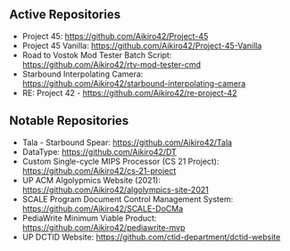 ## Active Repositories
- Project 45: https://github.com/Aikiro42/Project-45
- Project 45 Vanilla: https://github.com/Aikiro42/Project-45-Vanilla
- Road to Vostok Mod Tester Batch Script: https://github.com/Aikiro42/rtv-mod-tester-cmd
- Starbound Interpolating Camera: https://github.com/Aikiro42/starbound-interpolating-camera
- RE: Project 42 - https://github.com/Aikiro42/re-project-42

## Notable Repositories
- Tala - Starbound Spear: https://github.com/Aikiro42/Tala
- DataType: https://github.com/Aikiro42/DT
- Custom Single-cycle MIPS Processor (CS 21 Project): https://github.com/Aikiro42/cs-21-project
- UP ACM Algolypmics Website (2021): https://github.com/Aikiro42/algolympics-site-2021
- SCALE Program Document Control Management System: https://github.com/Aikiro42/SCALE-DoCMa
- PediaWrite Minimum Viable Product: https://github.com/Aikiro42/pediawrite-mvp
- UP DCTID Website: https://github.com/ctid-department/dctid-website

